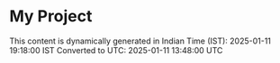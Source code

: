 # My Project

This content is dynamically generated in Indian Time (IST): 2025-01-11 19:18:00 IST
Converted to UTC: 2025-01-11 13:48:00 UTC
